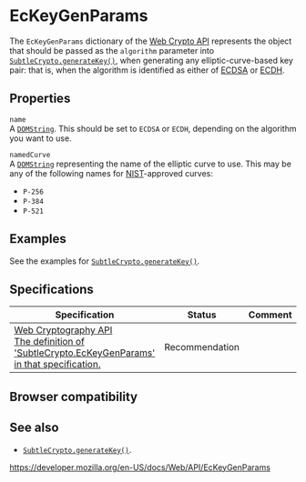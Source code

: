 EcKeyGenParams
==============

The `EcKeyGenParams` dictionary of the [Web Crypto API](web_crypto_api) represents the object that should be passed as the `algorithm` parameter into [`SubtleCrypto.generateKey()`](subtlecrypto/generatekey), when generating any elliptic-curve-based key pair: that is, when the algorithm is identified as either of [ECDSA](subtlecrypto/sign#ecdsa) or [ECDH](subtlecrypto/derivekey#ecdh).

Properties
----------

`name`  
A [`DOMString`](domstring). This should be set to `ECDSA` or `ECDH`, depending on the algorithm you want to use.

`namedCurve`  
A [`DOMString`](domstring) representing the name of the elliptic curve to use. This may be any of the following names for [NIST](https://www.nist.gov/)-approved curves:

-   `P-256`
-   `P-384`
-   `P-521`

Examples
--------

See the examples for [`SubtleCrypto.generateKey()`](subtlecrypto/generatekey).

Specifications
--------------

<table><thead><tr class="header"><th>Specification</th><th>Status</th><th>Comment</th></tr></thead><tbody><tr class="odd"><td><a href="https://www.w3.org/TR/WebCryptoAPI/#dfn-EcKeyGenParams">Web Cryptography API<br />
<span class="small">The definition of 'SubtleCrypto.EcKeyGenParams' in that specification.</span></a></td><td><span class="spec-rec">Recommendation</span></td><td></td></tr></tbody></table>

Browser compatibility
---------------------

See also
--------

-   [`SubtleCrypto.generateKey()`](subtlecrypto/generatekey).

<a href="https://developer.mozilla.org/en-US/docs/Web/API/EcKeyGenParams" class="_attribution-link">https://developer.mozilla.org/en-US/docs/Web/API/EcKeyGenParams</a>
